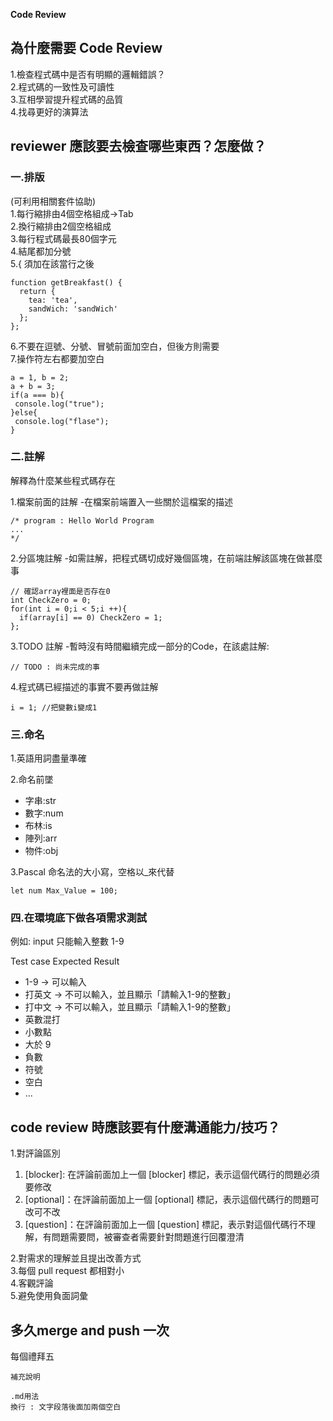 **Code Review**
## 為什麼需要 Code Review
1.檢查程式碼中是否有明顯的邏輯錯誤？  
2.程式碼的一致性及可讀性  
3.互相學習提升程式碼的品質  
4.找尋更好的演算法  


## reviewer 應該要去檢查哪些東西？怎麼做？
### 一.排版
(可利用相關套件協助)  
1.每行縮排由4個空格組成->Tab  
2.換行縮排由2個空格組成  
3.每行程式碼最長80個字元  
4.結尾都加分號  
5.{ 須加在該當行之後  

```javascript=
function getBreakfast() {
  return {
    tea: 'tea',
    sandWich: 'sandWich'
  };
};
```
6.不要在逗號、分號、冒號前面加空白，但後方則需要  
7.操作符左右都要加空白  
```javascript=
a = 1, b = 2;
a + b = 3;
if(a === b){
 console.log("true");
}else{
 console.log("flase");
}
```  

   

### 二.註解
解釋為什麼某些程式碼存在

1.檔案前面的註解
    -在檔案前端置入一些關於這檔案的描述
```javascript=
/* program : Hello World Program 
...
*/
```
    
2.分區塊註解
-如需註解，把程式碼切成好幾個區塊，在前端註解該區塊在做甚麼事

```javascript=
// 確認array裡面是否存在0 
int CheckZero = 0;
for(int i = 0;i < 5;i ++){
  if(array[i] == 0) CheckZero = 1;
};
```

3.TODO 註解
-暫時沒有時間繼續完成一部分的Code，在該處註解:
``` javascript=
// TODO : 尚未完成的事
```
4.程式碼已經描述的事實不要再做註解
```javascript=
i = 1; //把變數i變成1
```
### 三.命名
1.英語用詞盡量準確

2.命名前墜  
* 字串:str  
* 數字:num  
* 布林:is  
* 陣列:arr  
* 物件:obj  
 
3.Pascal 命名法的大小寫，空格以_來代替
```javascript=
let num Max_Value = 100;
```




### 四.在環境底下做各項需求測試

例如:
input 只能輸入整數 1-9

Test case
             Expected Result
- 1-9     -> 可以輸入  
- 打英文   -> 不可以輸入，並且顯示「請輸入1-9的整數」  
- 打中文   -> 不可以輸入，並且顯示「請輸入1-9的整數」  
- 英數混打  
- 小數點  
- 大於 9  
- 負數  
- 符號  
- 空白  
- ...  





## code review 時應該要有什麼溝通能力/技巧？
1.對評論區別
 1. [blocker]: 在評論前面加上一個 [blocker] 標記，表示這個代碼行的問題必須要修改  
 2. [optional]：在評論前面加上一個 [optional] 標記，表示這個代碼行的問題可改可不改  
 3. [question]：在評論前面加上一個 [question] 標記，表示對這個代碼行不理解，有問題需要問，被審查者需要針對問題進行回覆澄清  
 
2.對需求的理解並且提出改善方式  
3.每個 pull request 都相對小   
4.客觀評論  
5.避免使用負面詞彙  



## 多久merge and push 一次  
每個禮拜五  

```
補充說明

.md用法
換行 : 文字段落後面加兩個空白
```  

